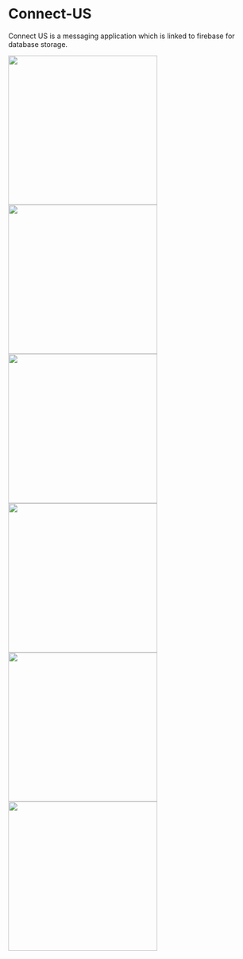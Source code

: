 # Connect-US
Connect US is a messaging application which is linked to firebase for database storage.


<img src="https://github.com/ChetanTailor/Connect-US/blob/master/Connect%20us%20ss/1.jpg"  width="300">
<img src="https://github.com/ChetanTailor/Connect-US/blob/master/Connect%20us%20ss/2.jpg"  width="300">
<img src="https://github.com/ChetanTailor/Connect-US/blob/master/Connect%20us%20ss/3.jpg"  width="300">
<img src="https://github.com/ChetanTailor/Connect-US/blob/master/Connect%20us%20ss/4.jpg"  width="300">
<img src="https://github.com/ChetanTailor/Connect-US/blob/master/Connect%20us%20ss/5.jpg"  width="300">
<img src="https://github.com/ChetanTailor/Connect-US/blob/master/Connect%20us%20ss/6.jpg"  width="300">

